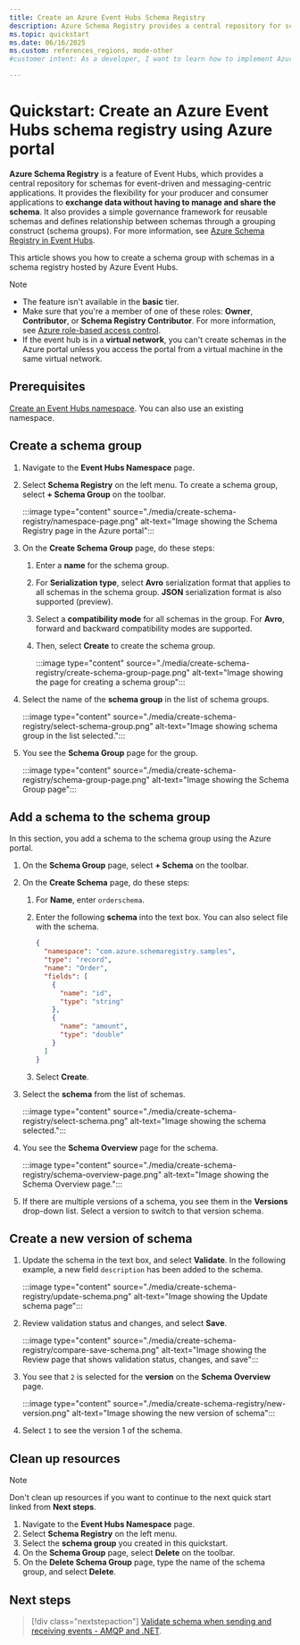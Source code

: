 ```yaml
---
title: Create an Azure Event Hubs Schema Registry
description: Azure Schema Registry provides a central repository for schemas for event-driven and messaging-centric apps. Learn how to create a schema registry.
ms.topic: quickstart
ms.date: 06/16/2025
ms.custom: references_regions, mode-other
#customer intent: As a developer, I want to learn how to implement Azure Schema Registry as a central repository to support event-driven and messaging-centric applications.

---
```


# Quickstart: Create an Azure Event Hubs schema registry using Azure portal

**Azure Schema Registry** is a feature of Event Hubs, which provides a central repository for schemas for event-driven and messaging-centric applications. It provides the flexibility for your producer and consumer applications to **exchange data without having to manage and share the schema**. It also provides a simple governance framework for reusable schemas and defines relationship between schemas through a grouping construct (schema groups). For more information, see [Azure Schema Registry in Event Hubs](schema-registry-overview.md).

This article shows you how to create a schema group with schemas in a schema registry hosted by Azure Event Hubs. 

> [!NOTE]
> - The feature isn't available in the **basic** tier.
> - Make sure that you're a member of one of these roles: **Owner**, **Contributor**, or **Schema Registry Contributor**. For more information, see [Azure role-based access control](schema-registry-concepts.md#azure-role-based-access-control).
> - If the event hub is in a **virtual network**, you can't create schemas in the Azure portal unless you access the portal from a virtual machine in the same virtual network. 


## Prerequisites
[Create an Event Hubs namespace](event-hubs-create.md#create-an-event-hubs-namespace). You can also use an existing namespace. 

## Create a schema group
1. Navigate to the **Event Hubs Namespace** page. 
1. Select **Schema Registry** on the left menu. To create a schema group, select **+ Schema Group** on the toolbar. 

    :::image type="content" source="./media/create-schema-registry/namespace-page.png" alt-text="Image showing the Schema Registry page in the Azure portal":::
1. On the **Create Schema Group** page, do these steps:
    1. Enter a **name** for the schema group.
    1. For **Serialization type**, select **Avro** serialization format that applies to all schemas in the schema group. **JSON** serialization format is also supported (preview). 
    3. Select a **compatibility mode** for all schemas in the group. For **Avro**, forward and backward compatibility modes are supported. 
    4. Then, select **Create** to create the schema group. 
    
        :::image type="content" source="./media/create-schema-registry/create-schema-group-page.png" alt-text="Image showing the page for creating a schema group":::
1. Select the name of the **schema group** in the list of schema groups.

    :::image type="content" source="./media/create-schema-registry/select-schema-group.png" alt-text="Image showing schema group in the list selected.":::    
1. You see the **Schema Group** page for the group.

    :::image type="content" source="./media/create-schema-registry/schema-group-page.png" alt-text="Image showing the Schema Group page":::
    

## Add a schema to the schema group
In this section, you add a schema to the schema group using the Azure portal. 

1. On the **Schema Group** page, select **+ Schema** on the toolbar. 
1. On the **Create Schema** page, do these steps:
    1. For **Name**, enter `orderschema`.
    1. Enter the following **schema** into the text box. You can also select file with the schema.
    
        ```json
        {
          "namespace": "com.azure.schemaregistry.samples",
          "type": "record",
          "name": "Order",
          "fields": [
            {
              "name": "id",
              "type": "string"
            },
            {
              "name": "amount",
              "type": "double"
            }
          ]
        }
        ```
    1. Select **Create**. 
1. Select the **schema** from the list of schemas. 

    :::image type="content" source="./media/create-schema-registry/select-schema.png" alt-text="Image showing the schema selected.":::
1. You see the **Schema Overview** page for the schema. 

    :::image type="content" source="./media/create-schema-registry/schema-overview-page.png" alt-text="Image showing the Schema Overview page.":::    
1. If there are multiple versions of a schema, you see them in the **Versions** drop-down list. Select a version to switch to that version schema. 

## Create a new version of schema

1. Update the schema in the text box, and select **Validate**. In the following example, a new field `description` has been added to the schema. 

    :::image type="content" source="./media/create-schema-registry/update-schema.png" alt-text="Image showing the Update schema page":::    
    
1. Review validation status and changes, and select **Save**. 

    :::image type="content" source="./media/create-schema-registry/compare-save-schema.png" alt-text="Image showing the Review page that shows validation status, changes, and save":::     
1. You see that `2` is selected for the **version** on the **Schema Overview** page. 

    :::image type="content" source="./media/create-schema-registry/new-version.png" alt-text="Image showing the new version of schema":::    
1. Select `1` to see the version 1 of the schema. 

## Clean up resources

> [!NOTE]
> Don't clean up resources if you want to continue to the next quick start linked from **Next steps**. 

1. Navigate to the **Event Hubs Namespace** page. 
1. Select **Schema Registry** on the left menu.
1. Select the **schema group** you created in this quickstart. 
1. On the **Schema Group** page, select **Delete** on the toolbar.
1. On the **Delete Schema Group** page, type the name of the schema group, and select **Delete**.

## Next steps

> [!div class="nextstepaction"]
> [Validate schema when sending and receiving events - AMQP and .NET](schema-registry-dotnet-send-receive-quickstart.md).
